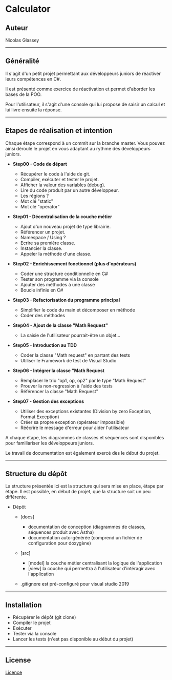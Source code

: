 # Calculator

## Auteur

Nicolas Glassey

---
## Généralité

Il s'agit d'un petit projet permettant aux développeurs juniors de réactiver leurs compétences en C#.

Il est présenté comme exercice de réactivation et permet d'aborder les bases de la POO.

Pour l'utilisateur, il s'agit d'une console qui lui propose de saisir un calcul et lui livre ensuite la réponse.

---
## Etapes de réalisation et intention

Chaque étape correspond à un commit sur la branche master. Vous pouvez ainsi déroulé le projet en vous adaptant au rythme des développeurs juniors.

* **Step00 - Code de départ**
  * Récupérer le code à l'aide de git.
  * Compiler, exécuter et tester le projet.
  * Afficher la valeur des variables (debug).
  * Lire du code produit par un autre développeur.
  * Les régions ?
  * Mot clé "static"
  * Mot clé "operator"
   
* **Step01 - Décentralisation de la couche métier**
  * Ajout d'un nouveau projet de type librairie.
  * Référencer un projet.
  * Namespace / Using ?
  * Ecrire sa première classe.
  * Instancier la classe.
  * Appeler la méthode d'une classe.
   
* **Step02 - Enrichissement fonctionnel (plus d'opérateurs)**
  * Coder une structure conditionnelle en C#
  * Tester son programme via la console
  * Ajouter des méthodes à une classe
  * Boucle infinie en C#

* **Step03 - Refactorisation du programme principal**
  * Simplifier le code du main et décomposer en méthode
  * Coder des méthodes
* **Step04 - Ajout de la classe "Math Request"**
  * La saisie de l'utilisateur pourrait-être un objet...
* **Step05 - Introduction au TDD**
  * Coder la classe "Math request" en partant des tests
  * Utiliser le Framework de test de Visual Studio
* **Step06 - Intégrer la classe "Math Request**
  * Remplacer le trio "op1, op, op2" par le type "Math Request"
  * Prouver la non-regression à l'aide des tests
  * Référencer la classe "Math Request" 
* **Step07 - Gestion des exceptions**
  * Utiliser des exceptions existantes (Division by zero Exception, Format Exception)
  * Créer sa propre exception (opérateur impossible)
  * Réécrire le message d'erreur pour aider l'utilisateur

A chaque étape, les diagrammes de classes et séquences sont disponibles pour familiariser les développeurs juniors.

Le travail de documentation est également exercé dès le début du projet.

---
## Structure du dépôt

La structure présentée ici est la structure qui sera mise en place, étape par étape. Il est possible, en début de projet, que la structure soit un peu différente.

* Dépôt
   * [docs]
       * documentation de conception (diagrammes de classes, séquences produit avec Astha)
       * documentation auto-générée (comprend un fichier de configuration pour doxygène)
   * [src]
       * [model] la couche métier centralisant la logique de l'application
       * [view]  la couche qui permettra à l'utilisateur d'intéragir avec l'application

   * .gitignore est pré-configuré pour visual studio 2019

---
## Installation

* Récupérer le dépôt (git clone)
* Compiler le projet
* Exécuter
* Tester via la console
* Lancer les tests (n'est pas disponible au début du projet)

---
## License
[Licence](Licence.md)